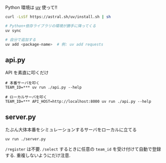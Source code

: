 Python 環境は [uv](https://docs.astral.sh/uv/) 使って!!

```bash
curl -LsSf https://astral.sh/uv/install.sh | sh
```

```bash
# Python+依存ライブラリの環境が勝手に降ってくる
uv sync

# 自分で追加する
uv add <package-name>  # 例: uv add requests
```

## api.py

API を素直に叩くだけ

```
# 本番サーバを叩く
TEAM_ID=*** uv run ./api.py --help

# ローカルサーバを叩く
TEAM_ID=*** API_HOST=http://localhost:8000 uv run ./api.py --help
```

## server.py

たぶん大体本番をシミュレーションするサーバをローカルに立てる

```
uv run ./server.py
```

`/register` は不要.
`/select` するときに任意の `team_id` を受け付けて自動で登録する.
重複しないようにだけ注意.

